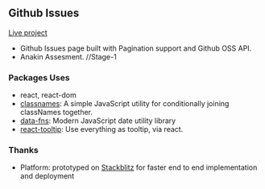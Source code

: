 ## Github Issues

[Live project]()

- Github Issues page built with Pagination support and Github OSS API.
- Anakin Assesment. //Stage-1

### Packages Uses

- react, react-dom
- [classnames](https://www.npmjs.com/package/classnames): A simple JavaScript utility for conditionally joining classNames together.
- [data-fns](https://date-fns.org/): Modern JavaScript date utility library
- [react-tooltip](https://www.npmjs.com/package/react-tooltip): Use everything as tooltip, via react.

### Thanks

- Platform: prototyped on [Stackblitz]() for faster end to end implementation and deployment
